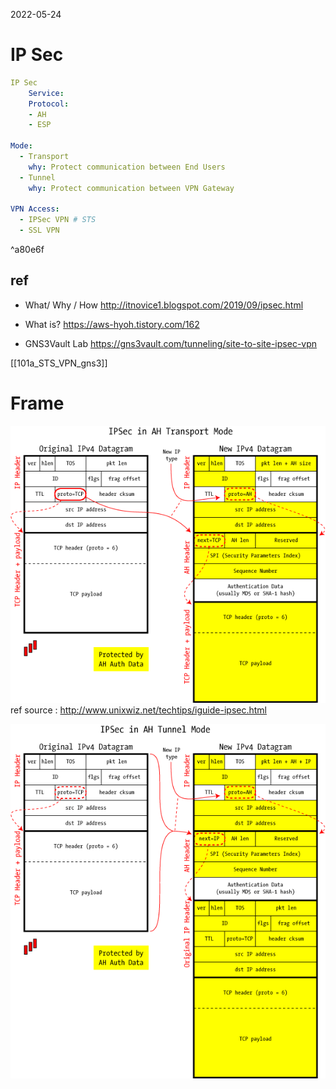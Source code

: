 2022-05-24

# IP Sec

````yml
IP Sec
    Service:    
    Protocol:
    - AH
    - ESP

Mode:
  - Transport
    why: Protect communication between End Users
  - Tunnel
    why: Protect communication between VPN Gateway

VPN Access:
  - IPSec VPN # STS
  - SSL VPN

````

^a80e6f

## ref
* What/ Why / How
http://itnovice1.blogspot.com/2019/09/ipsec.html
* What is? 
https://aws-hyoh.tistory.com/162

* GNS3Vault Lab
https://gns3vault.com/tunneling/site-to-site-ipsec-vpn

[[101a_STS_VPN_gns3]]

# Frame

![](101_ipsec_AH_transport.png) 
ref source : http://www.unixwiz.net/techtips/iguide-ipsec.html


![](101_ipsec_AH_Tunnel.png)

